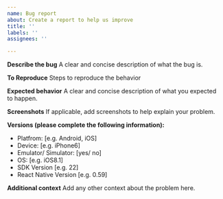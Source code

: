 ```yaml
---
name: Bug report
about: Create a report to help us improve
title: ''
labels: ''
assignees: ''

---
```


**Describe the bug**
A clear and concise description of what the bug is.

**To Reproduce**
Steps to reproduce the behavior

**Expected behavior**
A clear and concise description of what you expected to happen.

**Screenshots**
If applicable, add screenshots to help explain your problem.

**Versions (please complete the following information):**
 - Platfrom: [e.g. Android, iOS]
 - Device: [e.g. iPhone6]
 - Emulator/ Simulator: [yes/ no]
 - OS: [e.g. iOS8.1]
 - SDK Version [e.g. 22]
 - React Native Version [e.g. 0.59]

**Additional context**
Add any other context about the problem here.
